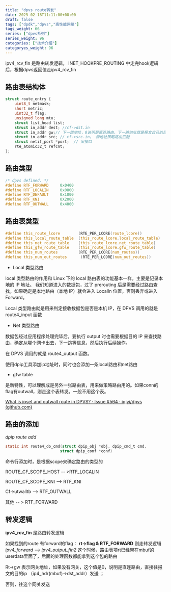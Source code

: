 ```yaml
---
title: "dpvs route转发"
date: 2025-02-18T11:11:00+08:00
draft: false
tags: ["dpdk","dpvs","高性能网络"]
tags_weight: 66
series: ["dpvs系列"]
series_weight: 96
categories: ["技术介绍"]
categoryes_weight: 96
---
```



ipv4_rcv_fin 是路由转发逻辑， INET_HOOKPRE_ROUTING 中走完hook逻辑后，根据dpvs返回值走ipv4_rcv_fin 


## 路由表结构体

```c
struct route_entry {
    uint8_t netmask;
    short metric;
    uint32_t flag;
    unsigned long mtu;
    struct list_head list;
    struct in_addr dest; //cf->dst.in
    struct in_addr gw;// 下一跳地址，0说明是直连路由，下一跳地址就是报文自己的目的地址，对应配置的cf->via.in
    struct in_addr src; // cf->src.in， 源地址策略路由匹配
    struct netif_port *port;  // 出接口
    rte_atomic32_t refcnt;
};

```

## 路由类型

```c
/* dpvs defined. */
#define RTF_FORWARD     0x0400
#define RTF_LOCALIN     0x0800
#define RTF_DEFAULT     0x1000
#define RTF_KNI         0X2000
#define RTF_OUTWALL     0x4000
```

## 路由表类型

```c
#define this_route_lcore        (RTE_PER_LCORE(route_lcore))
#define this_local_route_table  (this_route_lcore.local_route_table)
#define this_net_route_table    (this_route_lcore.net_route_table)
#define this_gfw_route_table    (this_route_lcore.gfw_route_table)
#define this_num_routes         (RTE_PER_LCORE(num_routes))
#define this_num_out_routes      (RTE_PER_LCORE(num_out_routes))
```



- Local 类型路由

local 类型路由的作用和 Linux 下的 local 路由表的功能基本一样，主要是记录本地的 IP 地址。
我们知道进入的数据包，过了 prerouting 后是需要经过路由查找，如果确定是本地路由（本地 IP）就会进入 LocalIn 位置，否则丢弃或进入 Forward。

Local 类型路由就是用来判定接收数据包是否是本机 IP，在 DPVS 调用的就是 route4_input 函数

- Net 类型路由

数据包经过应用程序处理完毕后，要执行 output 时也需要根据目的 IP 来查找路由，确定从哪个网卡出去，下一跳等信息，然后执行后续操作。

在 DPVS 调用的就是 route4_output 函数。

使用dpip工具添加ip地址时，同时也会添加一条local路由和net路由

- gfw table

是新特性，可以理解成是另外一张路由表，用来做策略路由用的。如果conn的flag有outwall，则走这个表转发。一般不用这个表。

[What is ipset and outwall route in DPVS? · Issue #564 · iqiyi/dpvs (github.com)](https://github.com/iqiyi/dpvs/issues/564)


## 路由的添加

*dpip route add*
```c
static int route4_do_cmd(struct dpip_obj *obj, dpip_cmd_t cmd,
                        struct dpip_conf *conf)
```

命令行添加时，是根据scope来确定路由的类型的

ROUTE_CF_SCOPE_HOST  -- >RTF_LOCALIN

ROUTE_CF_SCOPE_KNI  --> RTF_KNI

Cf->utwalltb --> RTF_OUTWALL

其他  -- >  RTF_FORWARD

## 转发逻辑
**ipv4_rcv_fin** 是路由转发逻辑

如果找到的route 有forward的flag：
**rt->flag & RTF_FORWARD**
则走转发逻辑 *ipv4_forward  --> ipv4_output_fin2*
这个时候，路由表项rt已经带在mbuf的userdata里面了，后面的处理函数都能拿到这个包的路由

Rt->gw 表示网关地址，如果没有网关，这个值是0，说明是直连路由，直接往报文的目的ip （ip4_hdr(mbuf)->dst_addr）发送 ；

 否则，往这个网关发送